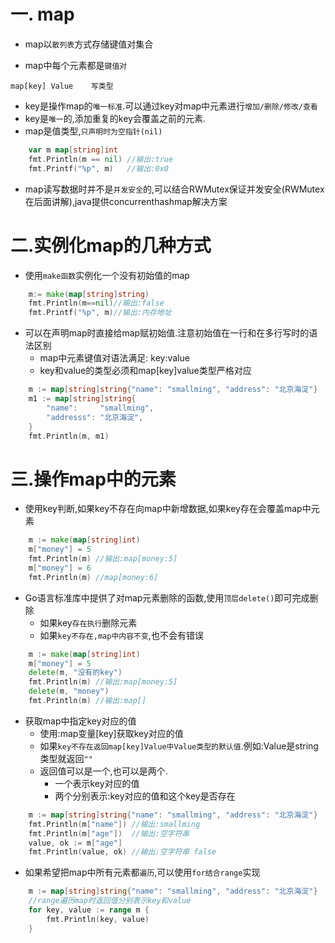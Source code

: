 # 一. map

* map以`散列表`方式存储键值对集合

* map中每个元素都是`键值对`

```
map[key] Value    写类型
```

* key是操作map的`唯一标准`.可以通过key对map中元素进行`增加/删除/修改/查看`
* key是`唯一`的,添加重复的key会覆盖之前的元素.
* map是值类型,`只声明时为空指针(nil)`

```go
	var m map[string]int
	fmt.Println(m == nil) //输出:true
	fmt.Printf("%p", m)   //输出:0x0
```

* map读写数据时并不是`并发安全`的,可以结合RWMutex保证并发安全(RWMutex在后面讲解),java提供concurrenthashmap解决方案

# 二.实例化map的几种方式

* 使用`make函数`实例化一个没有初始值的map

```go
	m:= make(map[string]string)
	fmt.Println(m==nil)//输出:false
	fmt.Printf("%p", m)//输出:内存地址
```

* 可以在声明map时直接给map赋初始值.注意初始值在一行和在多行写时的语法区别
  * map中元素键值对语法满足: key:value
  * key和value的类型必须和map[key]value类型严格对应

```go
	m := map[string]string{"name": "smallming", "address": "北京海淀"}
	m1 := map[string]string{
		"name":     "smallming",
		"addresss": "北京海淀",
	}
	fmt.Println(m, m1)
```

# 三.操作map中的元素

* 使用key判断,如果key不存在向map中新增数据,如果key存在会覆盖map中元素

```go
	m := make(map[string]int)
	m["money"] = 5
	fmt.Println(m) //输出:map[money:5]
	m["money"] = 6
	fmt.Println(m) //map[money:6]
```

* Go语言标准库中提供了对map元素删除的函数,使用`顶层delete()`即可完成删除
  * 如果key`存在执行`删除元素
  * 如果`key不存在,map中内容不变`,也不会有错误

```go
	m := make(map[string]int)
	m["money"] = 5
	delete(m, "没有的key")
	fmt.Println(m) //输出:map[money:5]
	delete(m, "money")
	fmt.Println(m) //输出:map[]
```

* 获取map中指定key对应的值
  * 使用:map变量[key]获取key对应的值
  * 如果`key不存在返回map[key]Value中Value类型的默认值`.例如:Value是string类型就返回`""`
  * 返回值可以是一个,也可以是两个.
    * 一个表示key对应的值
    * 两个分别表示:key对应的值和这个key是否存在

```go
	m := map[string]string{"name": "smallming", "address": "北京海淀"}
	fmt.Println(m["name"]) //输出:smallming
	fmt.Println(m["age"])  //输出:空字符串
	value, ok := m["age"]
	fmt.Println(value, ok) //输出:空字符串 false
```

* 如果希望把map中所有元素都`遍历`,可以使用`for结合range`实现

```go
	m := map[string]string{"name": "smallming", "address": "北京海淀"}
	//range遍历map时返回值分别表示key和value
	for key, value := range m {
		fmt.Println(key, value)
	}
```